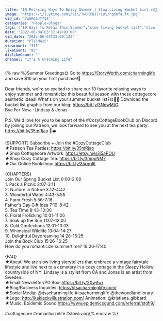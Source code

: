 ```yaml
---
title: "10 Relaxing Ways To Enjoy Summer | Slow Living Bucket List 🌞🐚🦋"
image: "https:\/\/i.ytimg.com\/vi\/7w0RC8JT718\/hqdefault.jpg"
vid_id: "7w0RC8JT718"
categories: "People-Blogs"
tags: ["10 Ways To Relax This Summer","slow living bucket list","slow living summer ideas"]
date: "2022-06-04T03:37:49+03:00"
vid_date: "2022-06-03T23:00:12Z"
duration: "PT17M41S"
viewcount: "315"
likeCount: "85"
dislikeCount: ""
channel: "It's A Charming Life"
---
```

{% raw %}Summer Greetings🌞 Go to <a rel="nofollow" target="blank" href="https://StoryWorth.com/charminglife">https://StoryWorth.com/charminglife</a> and save $10 on your first purchase!💙<br /><br />Dear friends, we're so excited to share our 10 favorite relaxing ways to enjoy summer and romanticize this beautiful season with these cottagecore aesthetic ideas! What's on your summer bucket list?🌞🐚🦋 Download the bucket list graphic from our blog: <a rel="nofollow" target="blank" href="https://bit.ly/3NewMtG">https://bit.ly/3NewMtG</a><br />Bye For Now, -Lindsay &amp; Jonas <br /><br />P.S. We'd love for you to be apart of the #CozyCottageBookClub on Discord by  joining our Patreon, we look forward to see you at the next tea party: <a rel="nofollow" target="blank" href="https://bit.ly/35mRjao">https://bit.ly/35mRjao</a> 📜🫖<br /><br />{SUPPORT} Subscribe + Join the #CozyCottageClub<br />★Patreon Tea Parties: <a rel="nofollow" target="blank" href="https://bit.ly/35mRjao">https://bit.ly/35mRjao</a><br />★Shop Cottagecore Artwork: <a rel="nofollow" target="blank" href="https://etsy.me/3i5aPOU">https://etsy.me/3i5aPOU</a><br />★Shop Cozy Cottage Tea: <a rel="nofollow" target="blank" href="https://bit.ly/3mpoNM7">https://bit.ly/3mpoNM7</a><br />★Our Online Bookshop: <a rel="nofollow" target="blank" href="https://bit.ly/35rnpl6">https://bit.ly/35rnpl6</a><br /><br />{CHAPTERS}<br />Join Our Spring Bucket List 0:00-2:06 <br />1. Pack a Picnic 2:07-3:11<br />2. Nurture in Nature 3:12-4:42<br />3. Wonderful Water 4:43-5:55<br />4. Farm Fresh 5:56-7:18<br />Father's Day Gift Idea 7:19-8:42<br />5. Tea Time 8:43-10:00<br />6. Floral Frolicking 10:01-11:06<br />7. Soak up the Sun 11:07-12:00<br />8. Cold Confections 12:01-13:03<br />9. Whimsical Wildlife 13:04-14:27<br />10. Delightful Daydreaming 14:28-15:25<br />Join the Book Club 15:26-16:25<br />How do you romanticize summertime? 16:26-17:40 <br /><br />{FAQ} <br />★About: We are slow living storytellers that embrace a vintage fairytale lifestyle and live next to a cemetery in a cozy cottage in the Sleepy Hollow countryside of NY. Lindsay is a stylist from CA and Jonas is an artist from Sweden. <br />★Email Newsletter/PO Box: <a rel="nofollow" target="blank" href="https://bit.ly/2Xwjtwr">https://bit.ly/2Xwjtwr</a><br />★Blog/Business Inquiries: <a rel="nofollow" target="blank" href="https://itsacharminglife.com/">https://itsacharminglife.com/</a><br />★Social Media: @itsacharminglife #itsacharminglife @thewoodlandlibrary <br />★Logo: <a rel="nofollow" target="blank" href="http://kakleckyillustration.com/">http://kakleckyillustration.com/</a> Animation: @kristiana_gibbard<br />★Music: Epidemic Sound <a rel="nofollow" target="blank" href="https://www.epidemicsound.com/referral/stdfl9/">https://www.epidemicsound.com/referral/stdfl9/</a><br /><br />#cottagecore #romanticizelife #slowliving{% endraw %}
